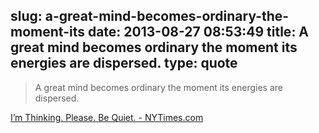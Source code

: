 slug: a-great-mind-becomes-ordinary-the-moment-its
date: 2013-08-27 08:53:49
title: A great mind becomes ordinary the moment its energies are dispersed.
type: quote
---

> A great mind becomes ordinary the moment its energies are dispersed.

[I’m Thinking. Please. Be Quiet. - NYTimes.com](http://www.nytimes.com/2013/08/25/opinion/sunday/im-thinking-please-be-quiet.html?pagewanted=all)
